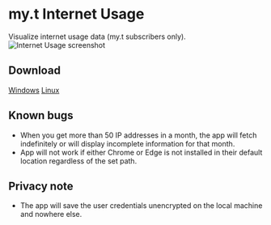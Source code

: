 # my.t Internet Usage

Visualize internet usage data (my.t subscribers only).
![Internet Usage screenshot](https://user-images.githubusercontent.com/25604837/146207862-459657a4-e940-43d1-b10f-b296b094ff1a.png)

## Download

[Windows](https://github.com/sawanm9000/my.t-Internet-Usage/releases/download/v1.1.4-beta/Internet.Usage-v1.1.4-beta-win-unsigned.exe)
[Linux](https://github.com/sawanm9000/my.t-Internet-Usage/releases/download/v1.1.4-beta/Internet.Usage-v1.1.4-beta-linux-unsigned.AppImage)

## Known bugs

* When you get more than 50 IP addresses in a month, the app will fetch indefinitely or will display incomplete information for that month.
* App will not work if either Chrome or Edge is not installed in their default location regardless of the set path.

## Privacy note

* The app will save the user credentials unencrypted on the local machine and nowhere else.
